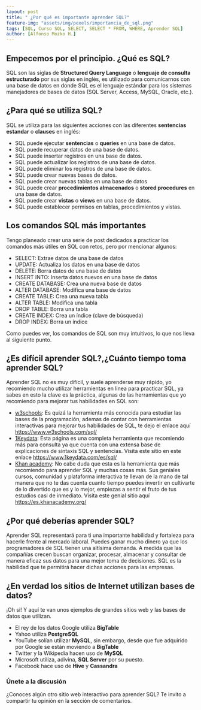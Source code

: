 ```yaml
---
layout: post
title: " ¿Por qué es importante aprender SQL?"
feature-img: "assets/img/pexels/importancia_de_sql.png"
tags: [SQL, Curso SQL, SELECT, SELECT * FROM, WHERE, Aprender SQL]
author: [Alfonso Mozko H.]
---
```

## Empecemos por el principio. ¿Qué es SQL?
SQL son las siglas de **Structured Query Language** o **lenguaje de consulta estructurado** por sus siglas en inglés, es utilizado para comunicarnos con una base de datos en donde SQL es el lenguaje estándar para los sistemas manejadores de bases de datos (SQL Server, Access, MySQL, Oracle, etc.).


## ¿Para qué se utiliza SQL?
SQL se utiliza para las siguientes acciones con las diferentes **sentencias estandar** o **clauses** en inglés:

+ SQL puede ejecutar **sentencias** o **queries** en una base de datos.
+ SQL puede recuperar datos de una base de datos.
+ SQL puede insertar registros en una base de datos.
+ SQL puede actualizar los registros de una base de datos.
+ SQL puede eliminar los registros de una base de datos.
+ SQL puede crear nuevas bases de datos.
+ SQL puede crear nuevas tablas en una base de datos
+ SQL puede crear **procedimientos almacenados** o **stored procedures** en una base de datos.
+ SQL puede crear **vistas** o **views** en una base de datos.
+ SQL puede establecer permisos en tablas, procedimientos y vistas.

## Los comandos SQL más importantes
Tengo planeado crear una serie de post dedicados a practicar los comandos más útiles en SQL con retos, pero  por mencionar algunos:

+ SELECT: Extrae datos de una base de datos
+ UPDATE: Actualiza los datos en una base de datos
+ DELETE: Borra datos de una base de datos
+ INSERT INTO: Inserta datos nuevos en una base de datos
+ CREATE DATABASE: Crea una nueva base de datos
+ ALTER DATABASE: Modifica una base de datos
+ CREATE TABLE: Crea una nueva tabla
+ ALTER TABLE: Modifica una tabla
+ DROP TABLE: Borra una tabla
+ CREATE INDEX: Crea un índice (clave de búsqueda)
+ DROP INDEX: Borra un índice

Como puedes ver, los comandos de SQL son muy intuitivos, lo que nos lleva al siguiente punto.


## ¿Es difícil aprender SQL?,¿Cuánto tiempo toma aprender SQL?
Aprender SQL no es muy difícil, y suele aprenderse muy rápido, yo recomiendo mucho utilizar herramientas en linea para practicar SQL, ya sabes en esto la clave es la práctica, algunas de las herramientas que yo recomiendo para mejorar tus habilidades en SQL son:

+ [w3schools](https://www.w3schools.com/sql/): Es quizá la herramienta más conocida para estudiar las bases de la programación, ademas de contar con herramientas interactivas para mejorar tus habilidades de SQL, te dejo el enlace aquí <https://www.w3schools.com/sql/>
+ [1Keydata](https://www.1keydata.com/es/sql/): Esta página es una completa herramienta que  recomiendo más para consulta ya que cuenta con una extensa base de explicaciones de sintaxis SQL y sentencias. Visita este sitio en este enlace <https://www.1keydata.com/es/sql/>
+ [Khan academy](https://es.khanacademy.org/): No cabe duda que esta es la herramienta que más recomiendo para aprender SQL y muchas cosas más. Sus geniales cursos, comunidad y plataforma interactiva te llevan de la mano de tal manera que no te das cuenta cuanto tiempo puedes invertir en cultivarte de lo divertido que es y lo mejor, empiezas a sentir el fruto de tus estudios casi de inmediato. Visita este genial sitio aquí <https://es.khanacademy.org/> 

## ¿Por qué deberías aprender SQL?
Aprender SQL representará para ti una importante habilidad y fortaleza para hacerle frente al mercado laboral. Puedes ganar mucho dinero ya que los programadores de SQL tienen una altísima demanda. A medida que las compañías crecen buscan organizar, procesar, almacenar y consultar de manera eficaz sus datos para una mejor toma de decisiones. SQL es la habilidad que te permitirá hacer dichas acciones para las empresas.

## ¿En verdad los sitios de Internet utilizan bases de datos?
¡Oh si! Y aquí te van unos ejemplos de grandes sitios web y las bases de datos que utilizan.

+ El rey de los datos Google utiliza **BigTable**
+ Yahoo utiliza **PostgreSQL** 
+ YouTube solían utilizar **MySQL**, sin embargo, desde que fue adquirido por Google se están moviendo a **BigTable**
+ Twitter y la Wikipedia hacen uso de **MySQL**
+ Microsoft utiliza, adivina, **SQL Server** por su puesto.
+ Facebook hace uso de **Hive** y **Cassandra**

### Únete a la discusión
¿Conoces algún otro sitio web interactivo para aprender SQL? Te invito a compartir tu opinión en la sección de comentarios.
